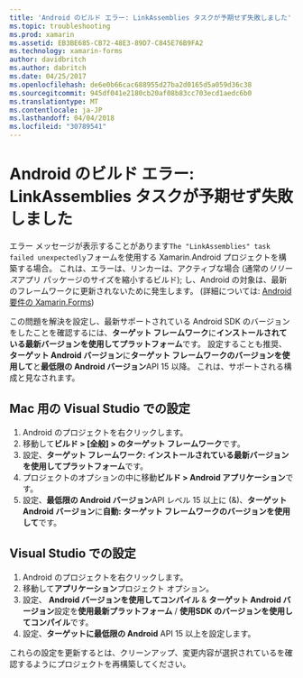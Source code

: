 ```yaml
---
title: 'Android のビルド エラー: LinkAssemblies タスクが予期せず失敗しました'
ms.topic: troubleshooting
ms.prod: xamarin
ms.assetid: EB3BE685-CB72-48E3-89D7-C845E76B9FA2
ms.technology: xamarin-forms
author: davidbritch
ms.author: dabritch
ms.date: 04/25/2017
ms.openlocfilehash: de6e0b66cac688955d27ba2d0165d5a059d36c38
ms.sourcegitcommit: 945df041e2180cb20af08b83cc703ecd1aedc6b0
ms.translationtype: MT
ms.contentlocale: ja-JP
ms.lasthandoff: 04/04/2018
ms.locfileid: "30789541"
---
```

# <a name="android-build-error--the-linkassemblies-task-failed-unexpectedly"></a>Android のビルド エラー: LinkAssemblies タスクが予期せず失敗しました

エラー メッセージが表示することがあります`The "LinkAssemblies" task failed unexpectedly`フォームを使用する Xamarin.Android プロジェクトを構築する場合。 これは、エラーは、リンカーは、アクティブな場合 (通常の*リリース*アプリ パッケージのサイズを縮小するビルド); し、Android の対象は、最新のフレームワークに更新されないために発生します。 (詳細については: [Android 要件の Xamarin.Forms](~/xamarin-forms/get-started/installation.md#android))

この問題を解決を設定し、最新サポートされている Android SDK のバージョンをしたことを確認するには、**ターゲット フレームワーク**に**インストールされている最新バージョンを使用してプラットフォーム**です。 設定することも推奨、**ターゲット Android バージョン**に**ターゲット フレームワークのバージョンを使用して**と**最低限の Android バージョン**API 15 以降。 これは、サポートされる構成と見なされます。

## <a name="setting-in-visual-studio-for-mac"></a>Mac 用の Visual Studio での設定

1.  Android のプロジェクトを右クリックします。
2.  移動して**ビルド > [全般] > のターゲット フレームワーク**です。
3.  設定、**ターゲット フレームワーク: インストールされている最新バージョンを使用してプラットフォーム**です。
4.  プロジェクトのオプションの中に移動**ビルド > Android アプリケーション**です。
5.  設定、**最低限の Android バージョン**API レベル 15 以上に (&)、**ターゲット Android バージョン**に**自動: ターゲット フレームワークのバージョンを使用して**です。

## <a name="setting-in-visual-studio"></a>Visual Studio での設定

1.  Android のプロジェクトを右クリックします。
2.  移動して**アプリケーション**プロジェクト オプション。
3.  設定、 **Android バージョンを使用してコンパイル** & **ターゲット Android バージョン**設定を**使用最新プラットフォーム** / **使用SDK のバージョンを使用してコンパイル**です。
4.  設定、**ターゲットに最低限の Android** API 15 以上を設定します。

これらの設定を更新するとは、クリーンアップ、変更内容が選択されているを確認するようにプロジェクトを再構築してください。
